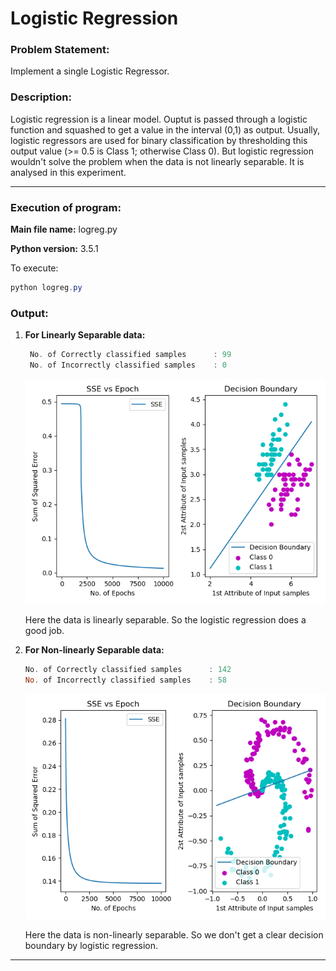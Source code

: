 # Logistic Regression

### Problem Statement:

Implement a single Logistic Regressor.

### Description:

Logistic regression is a linear model. Ouptut is passed through a logistic function and squashed to get a value in the interval (0,1) as output. Usually, logistic regressors are used for binary classification by thresholding this output value (>= 0.5 is Class 1; otherwise Class 0). But logistic regression wouldn't solve the problem when the data is not linearly separable. It is analysed in this experiment.

------

### Execution of program:

**Main file name:** logreg.py

**Python version:** 3.5.1

To execute:

```powershell
python logreg.py
```
### Output:

1. **For Linearly Separable data:**

   ```powershell
    No. of Correctly classified samples      : 99
    No. of Incorrectly classified samples    : 0
   ```

   ![Linearly Separable data](https://github.com/AravindhKuppusamy/LogisticRegression/blob/master/output/ls.png)

   Here the data is linearly separable. So the logistic regression does a good job.

2. **For Non-linearly Separable data:**

   ```powershell
   No. of Correctly classified samples      : 142
   No. of Incorrectly classified samples    : 58
   ```

   ![Non-linearly Separable data](https://github.com/AravindhKuppusamy/LogisticRegression/blob/master/output/nls.png)

   Here the data is non-linearly separable. So we don't get a clear decision boundary by logistic regression.

------
